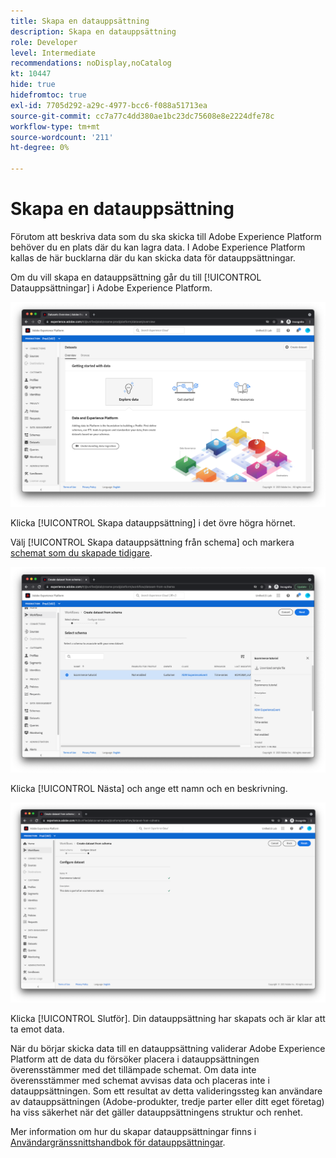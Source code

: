 ```yaml
---
title: Skapa en datauppsättning
description: Skapa en datauppsättning
role: Developer
level: Intermediate
recommendations: noDisplay,noCatalog
kt: 10447
hide: true
hidefromtoc: true
exl-id: 7705d292-a29c-4977-bcc6-f088a51713ea
source-git-commit: cc7a77c4dd380ae1bc23dc75608e8e2224dfe78c
workflow-type: tm+mt
source-wordcount: '211'
ht-degree: 0%

---
```


# Skapa en datauppsättning

Förutom att beskriva data som du ska skicka till Adobe Experience Platform behöver du en plats där du kan lagra data. I Adobe Experience Platform kallas de här bucklarna där du kan skicka data för datauppsättningar.

Om du vill skapa en datauppsättning går du till [!UICONTROL Datauppsättningar] i Adobe Experience Platform.

![Vyn Datauppsättningar](../../../assets/implementation-strategy/datasets-view.png)

Klicka [!UICONTROL Skapa datauppsättning] i det övre högra hörnet.

Välj [!UICONTROL Skapa datauppsättning från schema] och markera [schemat som du skapade tidigare](create-a-schema.md).

![Val av schema](../../../assets/implementation-strategy/schema-selection.png)

Klicka [!UICONTROL Nästa] och ange ett namn och en beskrivning.

![Datauppsättningens namn och beskrivning](../../../assets/implementation-strategy/dataset-name-description.png)

Klicka [!UICONTROL Slutför]. Din datauppsättning har skapats och är klar att ta emot data.

När du börjar skicka data till en datauppsättning validerar Adobe Experience Platform att de data du försöker placera i datauppsättningen överensstämmer med det tillämpade schemat. Om data inte överensstämmer med schemat avvisas data och placeras inte i datauppsättningen. Som ett resultat av detta valideringssteg kan användare av datauppsättningen (Adobe-produkter, tredje parter eller ditt eget företag) ha viss säkerhet när det gäller datauppsättningens struktur och renhet.

Mer information om hur du skapar datauppsättningar finns i [Användargränssnittshandbok för datauppsättningar](https://experienceleague.adobe.com/docs/experience-platform/catalog/datasets/user-guide.html).
